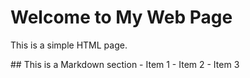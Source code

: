 <html>
  <body>
    <h1>Welcome to My Web Page</h1>
    <p>This is a simple HTML page.</p>
    <script src="script.js"></script>
    <div markdown=1>
      ## This is a Markdown section
      - Item 1
      - Item 2
      - Item 3
    </div>
  </body>
</html>

